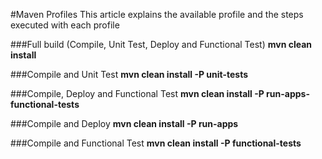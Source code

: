 #Maven Profiles
This article explains the available profile and the steps executed with each profile

###Full build (Compile, Unit Test, Deploy and Functional Test)
**mvn clean install**

###Compile and Unit Test
**mvn clean install -P unit-tests**

###Compile, Deploy and Functional Test
**mvn clean install -P run-apps-functional-tests**

###Compile and Deploy
**mvn clean install -P run-apps**

###Compile and Functional Test
**mvn clean install -P functional-tests**